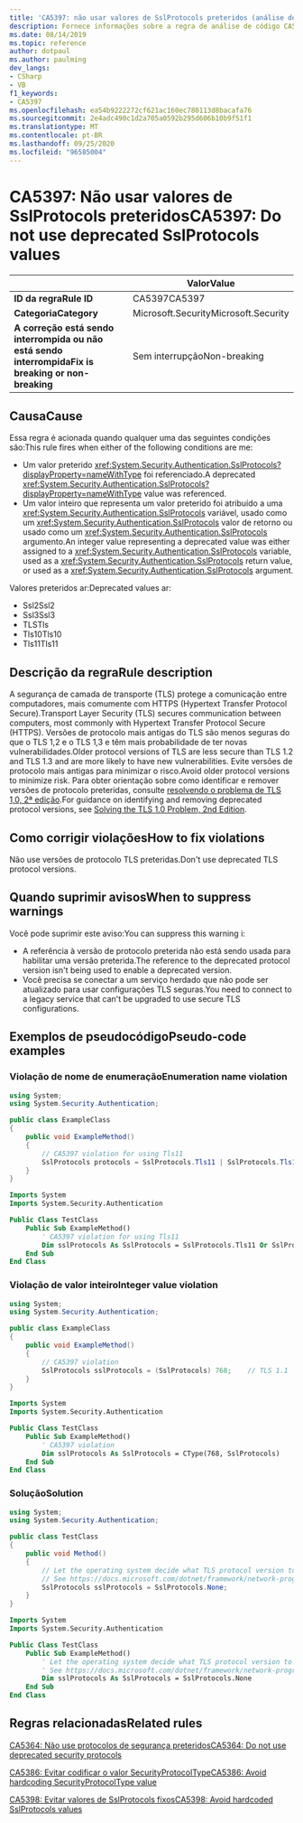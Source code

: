 ```yaml
---
title: 'CA5397: não usar valores de SslProtocols preteridos (análise de código)'
description: Fornece informações sobre a regra de análise de código CA5397, incluindo causas, como corrigir violações e quando suprimir.
ms.date: 08/14/2019
ms.topic: reference
author: dotpaul
ms.author: paulming
dev_langs:
- CSharp
- VB
f1_keywords:
- CA5397
ms.openlocfilehash: ea54b9222272cf621ac160ec780113d8bacafa76
ms.sourcegitcommit: 2e4adc490c1d2a705a0592b295d606b10b9f51f1
ms.translationtype: MT
ms.contentlocale: pt-BR
ms.lasthandoff: 09/25/2020
ms.locfileid: "96585004"
---
```

# <a name="ca5397-do-not-use-deprecated-sslprotocols-values"></a><span data-ttu-id="26f8f-103">CA5397: Não usar valores de SslProtocols preteridos</span><span class="sxs-lookup"><span data-stu-id="26f8f-103">CA5397: Do not use deprecated SslProtocols values</span></span>

| | <span data-ttu-id="26f8f-104">Valor</span><span class="sxs-lookup"><span data-stu-id="26f8f-104">Value</span></span> |
|-|-|
| <span data-ttu-id="26f8f-105">**ID da regra**</span><span class="sxs-lookup"><span data-stu-id="26f8f-105">**Rule ID**</span></span> |<span data-ttu-id="26f8f-106">CA5397</span><span class="sxs-lookup"><span data-stu-id="26f8f-106">CA5397</span></span>|
| <span data-ttu-id="26f8f-107">**Categoria**</span><span class="sxs-lookup"><span data-stu-id="26f8f-107">**Category**</span></span> |<span data-ttu-id="26f8f-108">Microsoft.Security</span><span class="sxs-lookup"><span data-stu-id="26f8f-108">Microsoft.Security</span></span>|
| <span data-ttu-id="26f8f-109">**A correção está sendo interrompida ou não está sendo interrompida**</span><span class="sxs-lookup"><span data-stu-id="26f8f-109">**Fix is breaking or non-breaking**</span></span> |<span data-ttu-id="26f8f-110">Sem interrupção</span><span class="sxs-lookup"><span data-stu-id="26f8f-110">Non-breaking</span></span>|

## <a name="cause"></a><span data-ttu-id="26f8f-111">Causa</span><span class="sxs-lookup"><span data-stu-id="26f8f-111">Cause</span></span>

<span data-ttu-id="26f8f-112">Essa regra é acionada quando qualquer uma das seguintes condições são:</span><span class="sxs-lookup"><span data-stu-id="26f8f-112">This rule fires when either of the following conditions are me:</span></span>

- <span data-ttu-id="26f8f-113">Um valor preterido <xref:System.Security.Authentication.SslProtocols?displayProperty=nameWithType> foi referenciado.</span><span class="sxs-lookup"><span data-stu-id="26f8f-113">A deprecated <xref:System.Security.Authentication.SslProtocols?displayProperty=nameWithType> value was referenced.</span></span>
- <span data-ttu-id="26f8f-114">Um valor inteiro que representa um valor preterido foi atribuído a uma <xref:System.Security.Authentication.SslProtocols> variável, usado como um  <xref:System.Security.Authentication.SslProtocols> valor de retorno ou usado como um <xref:System.Security.Authentication.SslProtocols> argumento.</span><span class="sxs-lookup"><span data-stu-id="26f8f-114">An integer value representing a deprecated value was either assigned to a <xref:System.Security.Authentication.SslProtocols> variable, used as a  <xref:System.Security.Authentication.SslProtocols> return value, or used as a <xref:System.Security.Authentication.SslProtocols> argument.</span></span>

<span data-ttu-id="26f8f-115">Valores preteridos ar:</span><span class="sxs-lookup"><span data-stu-id="26f8f-115">Deprecated values ar:</span></span>

- <span data-ttu-id="26f8f-116">Ssl2</span><span class="sxs-lookup"><span data-stu-id="26f8f-116">Ssl2</span></span>
- <span data-ttu-id="26f8f-117">Ssl3</span><span class="sxs-lookup"><span data-stu-id="26f8f-117">Ssl3</span></span>
- <span data-ttu-id="26f8f-118">TLS</span><span class="sxs-lookup"><span data-stu-id="26f8f-118">Tls</span></span>
- <span data-ttu-id="26f8f-119">Tls10</span><span class="sxs-lookup"><span data-stu-id="26f8f-119">Tls10</span></span>
- <span data-ttu-id="26f8f-120">Tls11</span><span class="sxs-lookup"><span data-stu-id="26f8f-120">Tls11</span></span>

## <a name="rule-description"></a><span data-ttu-id="26f8f-121">Descrição da regra</span><span class="sxs-lookup"><span data-stu-id="26f8f-121">Rule description</span></span>

<span data-ttu-id="26f8f-122">A segurança de camada de transporte (TLS) protege a comunicação entre computadores, mais comumente com HTTPS (Hypertext Transfer Protocol Secure).</span><span class="sxs-lookup"><span data-stu-id="26f8f-122">Transport Layer Security (TLS) secures communication between computers, most commonly with Hypertext Transfer Protocol Secure (HTTPS).</span></span> <span data-ttu-id="26f8f-123">Versões de protocolo mais antigas do TLS são menos seguras do que o TLS 1,2 e o TLS 1,3 e têm mais probabilidade de ter novas vulnerabilidades.</span><span class="sxs-lookup"><span data-stu-id="26f8f-123">Older protocol versions of TLS are less secure than TLS 1.2 and TLS 1.3 and are more likely to have new vulnerabilities.</span></span> <span data-ttu-id="26f8f-124">Evite versões de protocolo mais antigas para minimizar o risco.</span><span class="sxs-lookup"><span data-stu-id="26f8f-124">Avoid older protocol versions to minimize risk.</span></span> <span data-ttu-id="26f8f-125">Para obter orientação sobre como identificar e remover versões de protocolo preteridas, consulte [resolvendo o problema de TLS 1,0, 2ª edição](/security/solving-tls1-problem).</span><span class="sxs-lookup"><span data-stu-id="26f8f-125">For guidance on identifying and removing deprecated protocol versions, see [Solving the TLS 1.0 Problem, 2nd Edition](/security/solving-tls1-problem).</span></span>

## <a name="how-to-fix-violations"></a><span data-ttu-id="26f8f-126">Como corrigir violações</span><span class="sxs-lookup"><span data-stu-id="26f8f-126">How to fix violations</span></span>

<span data-ttu-id="26f8f-127">Não use versões de protocolo TLS preteridas.</span><span class="sxs-lookup"><span data-stu-id="26f8f-127">Don't use deprecated TLS protocol versions.</span></span>

## <a name="when-to-suppress-warnings"></a><span data-ttu-id="26f8f-128">Quando suprimir avisos</span><span class="sxs-lookup"><span data-stu-id="26f8f-128">When to suppress warnings</span></span>

<span data-ttu-id="26f8f-129">Você pode suprimir este aviso:</span><span class="sxs-lookup"><span data-stu-id="26f8f-129">You can suppress this warning i:</span></span>

- <span data-ttu-id="26f8f-130">A referência à versão de protocolo preterida não está sendo usada para habilitar uma versão preterida.</span><span class="sxs-lookup"><span data-stu-id="26f8f-130">The reference to the deprecated protocol version isn't being used to enable a deprecated version.</span></span>
- <span data-ttu-id="26f8f-131">Você precisa se conectar a um serviço herdado que não pode ser atualizado para usar configurações TLS seguras.</span><span class="sxs-lookup"><span data-stu-id="26f8f-131">You need to connect to a legacy service that can't be upgraded to use secure TLS configurations.</span></span>

## <a name="pseudo-code-examples"></a><span data-ttu-id="26f8f-132">Exemplos de pseudocódigo</span><span class="sxs-lookup"><span data-stu-id="26f8f-132">Pseudo-code examples</span></span>

### <a name="enumeration-name-violation"></a><span data-ttu-id="26f8f-133">Violação de nome de enumeração</span><span class="sxs-lookup"><span data-stu-id="26f8f-133">Enumeration name violation</span></span>

```csharp
using System;
using System.Security.Authentication;

public class ExampleClass
{
    public void ExampleMethod()
    {
        // CA5397 violation for using Tls11
        SslProtocols protocols = SslProtocols.Tls11 | SslProtocols.Tls12;
    }
}
```

```vb
Imports System
Imports System.Security.Authentication

Public Class TestClass
    Public Sub ExampleMethod()
        ' CA5397 violation for using Tls11
        Dim sslProtocols As SslProtocols = SslProtocols.Tls11 Or SslProtocols.Tls12
    End Sub
End Class
```

### <a name="integer-value-violation"></a><span data-ttu-id="26f8f-134">Violação de valor inteiro</span><span class="sxs-lookup"><span data-stu-id="26f8f-134">Integer value violation</span></span>

```csharp
using System;
using System.Security.Authentication;

public class ExampleClass
{
    public void ExampleMethod()
    {
        // CA5397 violation
        SslProtocols sslProtocols = (SslProtocols) 768;    // TLS 1.1
    }
}
```

```vb
Imports System
Imports System.Security.Authentication

Public Class TestClass
    Public Sub ExampleMethod()
        ' CA5397 violation
        Dim sslProtocols As SslProtocols = CType(768, SslProtocols)   ' TLS 1.1
    End Sub
End Class
```

### <a name="solution"></a><span data-ttu-id="26f8f-135">Solução</span><span class="sxs-lookup"><span data-stu-id="26f8f-135">Solution</span></span>

```csharp
using System;
using System.Security.Authentication;

public class TestClass
{
    public void Method()
    {
        // Let the operating system decide what TLS protocol version to use.
        // See https://docs.microsoft.com/dotnet/framework/network-programming/tls
        SslProtocols sslProtocols = SslProtocols.None;
    }
}
```

```vb
Imports System
Imports System.Security.Authentication

Public Class TestClass
    Public Sub ExampleMethod()
        ' Let the operating system decide what TLS protocol version to use.
        ' See https://docs.microsoft.com/dotnet/framework/network-programming/tls
        Dim sslProtocols As SslProtocols = SslProtocols.None
    End Sub
End Class
```

## <a name="related-rules"></a><span data-ttu-id="26f8f-136">Regras relacionadas</span><span class="sxs-lookup"><span data-stu-id="26f8f-136">Related rules</span></span>

[<span data-ttu-id="26f8f-137">CA5364: Não use protocolos de segurança preteridos</span><span class="sxs-lookup"><span data-stu-id="26f8f-137">CA5364: Do not use deprecated security protocols</span></span>](ca5364.md)

[<span data-ttu-id="26f8f-138">CA5386: Evitar codificar o valor SecurityProtocolType</span><span class="sxs-lookup"><span data-stu-id="26f8f-138">CA5386: Avoid hardcoding SecurityProtocolType value</span></span>](ca5386.md)

[<span data-ttu-id="26f8f-139">CA5398: Evitar valores de SslProtocols fixos</span><span class="sxs-lookup"><span data-stu-id="26f8f-139">CA5398: Avoid hardcoded SslProtocols values</span></span>](ca5398.md)
